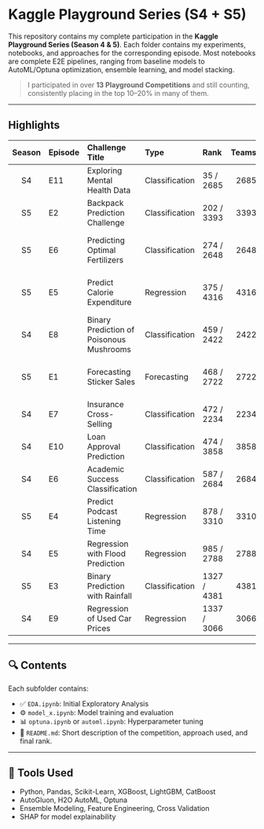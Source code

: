 # Kaggle Playground Series (S4 + S5)

This repository contains my complete participation in the **Kaggle Playground Series (Season 4 & 5)**. Each folder contains my experiments, notebooks, and approaches for the corresponding episode. Most notebooks are complete E2E pipelines, ranging from baseline models to AutoML/Optuna optimization, ensemble learning, and model stacking.

>  I participated in over **13 Playground Competitions** and still counting, consistently placing in the top 10–20% in many of them.

---

##  Highlights

| Season | Episode | Challenge Title                                | Type           | Rank         | Teams | Percentile | Metric       |
|:------:|:--------|:-----------------------------------------------|:---------------|:-------------|------:|-----------:|:-------------|
| S4     | E11     | Exploring Mental Health Data                   | Classification | 35 / 2685    | 2685  | Top 1.3%   | Accuracy |
| S5     | E2      | Backpack Prediction Challenge                  | Classification | 202 / 3393   | 3393  | Top 5.9%   | Root Mean Squared Error(RMSE) |
| S5     | E6      | Predicting Optimal Fertilizers                 | Classification | 274 / 2648   | 2648  | Top 10.3%  |  Mean Average Precision @ 3 (MAP@3) |
| S5     | E5      | Predict Calorie Expenditure                    | Regression     | 375 / 4316   | 4316  | Top 8.6%   | Root Mean Squared Logarithmic Error(RMSLE) |
| S4     | E8      | Binary Prediction of Poisonous Mushrooms      | Classification | 459 / 2422   | 2422  | Top 18.9%  | Matthews correlation coefficient (MCC) |
| S5     | E1      | Forecasting Sticker Sales                      | Forecasting    | 468 / 2722   | 2722  | Top 17.2%  |  Mean Absolute Percentage Error (MAPE) |
| S4     | E7      | Insurance Cross-Selling                        | Classification | 472 / 2234   | 2234  | Top 21.1%  |  area under the ROC curve |
| S4     | E10     | Loan Approval Prediction                       | Classification | 474 / 3858   | 3858  | Top 12.2%  |  area under the ROC curve |
| S4     | E6      | Academic Success Classification                | Classification | 587 / 2684   | 2684  | Top 21.9%  | Accuracy |
| S5     | E4      | Predict Podcast Listening Time                 | Regression     | 878 / 3310   | 3310  | Top 26.5%  | Root Mean Squared Error (RMSE) |
| S4     | E5      | Regression with Flood Prediction               | Regression     | 985 / 2788   | 2788  | Top 35.3%  |  R2 score |
| S5     | E3      | Binary Prediction with Rainfall                | Classification | 1327 / 4381  | 4381  | Top 30.3%  | area under the ROC curve |
| S4     | E9      | Regression of Used Car Prices                  | Regression     | 1337 / 3066  | 3066  | Top 43.6%  | Root Mean Squared Error (RMSE) |


---

## 🔍 Contents

Each subfolder contains:
- ✅ `EDA.ipynb`: Initial Exploratory Analysis
- ⚙️ `model_x.ipynb`: Model training and evaluation
- 📊 `optuna.ipynb` or `automl.ipynb`: Hyperparameter tuning
- 🧠 `README.md`: Short description of the competition, approach used, and final rank.

---

## 🔧 Tools Used

- Python, Pandas, Scikit-Learn, XGBoost, LightGBM, CatBoost
- AutoGluon, H2O AutoML, Optuna
- Ensemble Modeling, Feature Engineering, Cross Validation
- SHAP for model explainability
